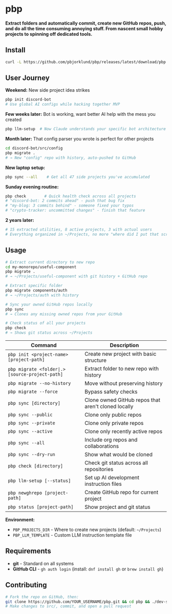 # pbp

**Extract folders and automatically commit, create new GitHub repos, push, and do all the time consuming annoying stuff. From nascent small hobby projects to spinning off dedicated tools.**

## Install

```bash
curl -L https://github.com/pbjorklund/pbp/releases/latest/download/pbp -o ~/.local/bin/pbp && chmod +x ~/.local/bin/pbp
```

## User Journey

**Weekend:** New side project idea strikes
```bash
pbp init discord-bot
# Use global AI configs while hacking together MVP
```

**Few weeks later:** Bot is working, want better AI help with the mess you created
```bash
pbp llm-setup  # Now Claude understands your specific bot architecture
```

**Month later:** That config parser you wrote is perfect for other projects
```bash
cd discord-bot/src/config
pbp migrate . 
# → New "config" repo with history, auto-pushed to GitHub
```

**New laptop setup:**
```bash
pbp sync --all    # Get all 47 side projects you've accumulated
```

**Sunday evening routine:**
```bash
pbp check        # Quick health check across all projects
# "discord-bot: 2 commits ahead" - push that bug fix
# "my-blog: 3 commits behind" - someone fixed your typos
# "crypto-tracker: uncommitted changes" - finish that feature
```

**2 years later:** 
```bash
# 15 extracted utilities, 8 active projects, 3 with actual users
# Everything organized in ~/Projects, no more "where did I put that script?"
```

## Usage

```bash
# Extract current directory to new repo
cd my-monorepo/useful-component  
pbp migrate .
# → ~/Projects/useful-component with git history + GitHub repo

# Extract specific folder
pbp migrate components/auth
# → ~/Projects/auth with history

# Sync your owned GitHub repos locally
pbp sync
# → Clones any missing owned repos from your GitHub

# Check status of all your projects  
pbp check
# → Shows git status across ~/Projects
```

| Command | Description |
|---------|-------------|
| `pbp init <project-name> [project-path]` | Create new project with basic structure |
| `pbp migrate <folder\|.> [source-project-path]` | Extract folder to new repo with history |
| `pbp migrate --no-history` | Move without preserving history |
| `pbp migrate --force` | Bypass safety checks |
| `pbp sync [directory]` | Clone owned GitHub repos that aren't cloned locally |
| `pbp sync --public` | Clone only public repos |
| `pbp sync --private` | Clone only private repos |
| `pbp sync --active` | Clone only recently active repos |
| `pbp sync --all` | Include org repos and collaborations |
| `pbp sync --dry-run` | Show what would be cloned |
| `pbp check [directory]` | Check git status across all repositories |
| `pbp llm-setup [--status]` | Set up AI development instruction files |
| `pbp newghrepo [project-path]` | Create GitHub repo for current project |  
| `pbp status [project-path]` | Show project and git status |

**Environment:**
- `PBP_PROJECTS_DIR` - Where to create new projects (default: `~/Projects`)
- `PBP_LLM_TEMPLATE` - Custom LLM instruction template file

## Requirements

- **git** - Standard on all systems  
- **GitHub CLI** - `gh auth login` (install: `dnf install gh` or `brew install gh`)

## Contributing

```bash
# Fork the repo on GitHub, then:
git clone https://github.com/YOUR_USERNAME/pbp.git && cd pbp && ./dev-setup.sh
# Make changes to src/, commit, and open a pull request
```